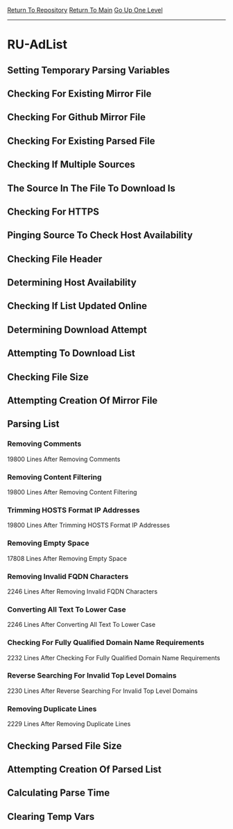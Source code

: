 [Return To Repository](https://github.com/deathbybandaid/piholeparser/)
[Return To Main](https://github.com/deathbybandaid/piholeparser/blob/master/RecentRunLogs/Mainlog.md)
[Go Up One Level](https://github.com/deathbybandaid/piholeparser/blob/master/RecentRunLogs/TopLevelScripts/30-Processing-External-Blacklists.md)
____________________________________
# RU-AdList
## Setting Temporary Parsing Variables
## Checking For Existing Mirror File
## Checking For Github Mirror File
## Checking For Existing Parsed File
## Checking If Multiple Sources
## The Source In The File To Download Is
## Checking For HTTPS
## Pinging Source To Check Host Availability
## Checking File Header
## Determining Host Availability
## Checking If List Updated Online
## Determining Download Attempt
## Attempting To Download List
## Checking File Size
## Attempting Creation Of Mirror File
## Parsing List
### Removing Comments
19800 Lines After Removing Comments
### Removing Content Filtering
19800 Lines After Removing Content Filtering
### Trimming HOSTS Format IP Addresses
19800 Lines After Trimming HOSTS Format IP Addresses
### Removing Empty Space
17808 Lines After Removing Empty Space
### Removing Invalid FQDN Characters
2246 Lines After Removing Invalid FQDN Characters
### Converting All Text To Lower Case
2246 Lines After Converting All Text To Lower Case
### Checking For Fully Qualified Domain Name Requirements
2232 Lines After Checking For Fully Qualified Domain Name Requirements
### Reverse Searching For Invalid Top Level Domains
2230 Lines After Reverse Searching For Invalid Top Level Domains
### Removing Duplicate Lines
2229 Lines After Removing Duplicate Lines
## Checking Parsed File Size
## Attempting Creation Of Parsed List
## Calculating Parse Time
## Clearing Temp Vars
